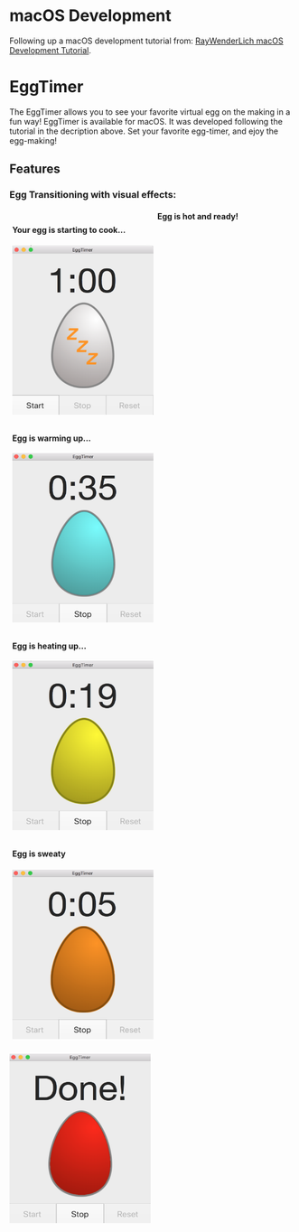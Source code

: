 <h1> macOS Development</h1>

<p>Following up a macOS development tutorial from: <a href="https://www.raywenderlich.com/151741/macos-development-beginners-part-1" title="macOS Development Tutorial" target="_blank">RayWenderLich macOS Development Tutorial</a>.</p>

<h1> EggTimer </h1>
<p>The EggTimer allows you to see your favorite virtual egg on the making in a fun way! EggTimer is available for macOS. It was developed following the tutorial in the decription above. Set your favorite egg-timer, and ejoy the egg-making!</p>

<h2> Features</h2>
<h3> Egg Transitioning with visual effects: </h3>
<div class="row">
    <div class="col" style="float: left; width: 50%; padding: 5px;">
        <h4> Your egg is starting to cook...</h4>
        <img src="/README.MD-Resources/whole_egg.png" height="300" width="250" alt="Whole Egg">
    </div>
    <div class="col" style="float: left; width: 50%; padding: 5px;">
        <h4>Egg is warming up...</h4>
        <img src="/README.MD-Resources/25_percent.png" height="300" width="250" alt="Egg 25%">
    </div>
<div>
<div class="row">
    <div class="col" style="float: left; width: 50%; padding: 5px;">
        <h4>Egg is heating up...</h4>
        <img src="/README.MD-Resources/50_percent.png" height="300" width="250" alt="Egg 50%">
    </div>
    <div class="col" style="float: left; width: 50%; padding: 5px;">
        <h4>Egg is sweaty<h4>
        <img src="/README.MD-Resources/75_percent.png" height="300" width="250" alt="Egg 75%">
    </div>
<div class="row">
    <h4>Egg is hot and ready!</h4>
    <img src="/README.MD-Resources/100_percent.png" height="300" width="250" alt="Egg done">
<div>
    